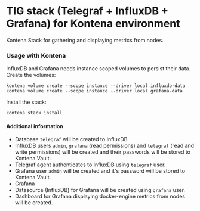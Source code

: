 # TIG stack (Telegraf + InfluxDB + Grafana) for Kontena environment
Kontena Stack for gathering and displaying metrics from nodes.

### Usage with Kontena
InfluxDB and Grafana needs instance scoped volumes to persist their data. Create the volumes:
```
kontena volume create --scope instance --driver local influxdb-data
kontena volume create --scope instance --driver local grafana-data
```
Install the stack:
```
kontena stack install
```

#### Additional information
- Database `telegraf` will be created to InfluxDB
- InfluxDB users `admin`, `grafana` (read permissions) and `telegraf` (read and write permissions) will be created and their passwords will be stored to Kontena Vault.
- Telegraf agent authenticates to InfluxDB using `telegraf` user.
- Grafana user `admin` will be created and it's password will be stored to Kontena Vault.
- Grafana
- Datasource (InfluxDB) for Grafana will be created using `grafana` user.
- Dashboard for Grafana displaying docker-engine metrics from nodes will be created.
